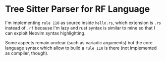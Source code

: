# Tree Sitter Parser for RF Language

I'm implementing `rule 110` as source inside `hello.rs`, which extension is `.rs` instead of `.rf` because I'm lazy and rust syntax is similar to mine so that I can exploit Neovim syntax highlighting.

Some aspects remain unclear (such as variadic arguments) but the core language syntax which allow to build a `rule 110` is there (not implemented as compiler, though).
